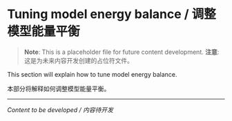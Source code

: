 # Tuning model energy balance / 调整模型能量平衡

> **Note**: This is a placeholder file for future content development.
> **注意**: 这是为未来内容开发创建的占位符文件。

This section will explain how to tune model energy balance.

本部分将解释如何调整模型能量平衡。

---

*Content to be developed / 内容待开发*
